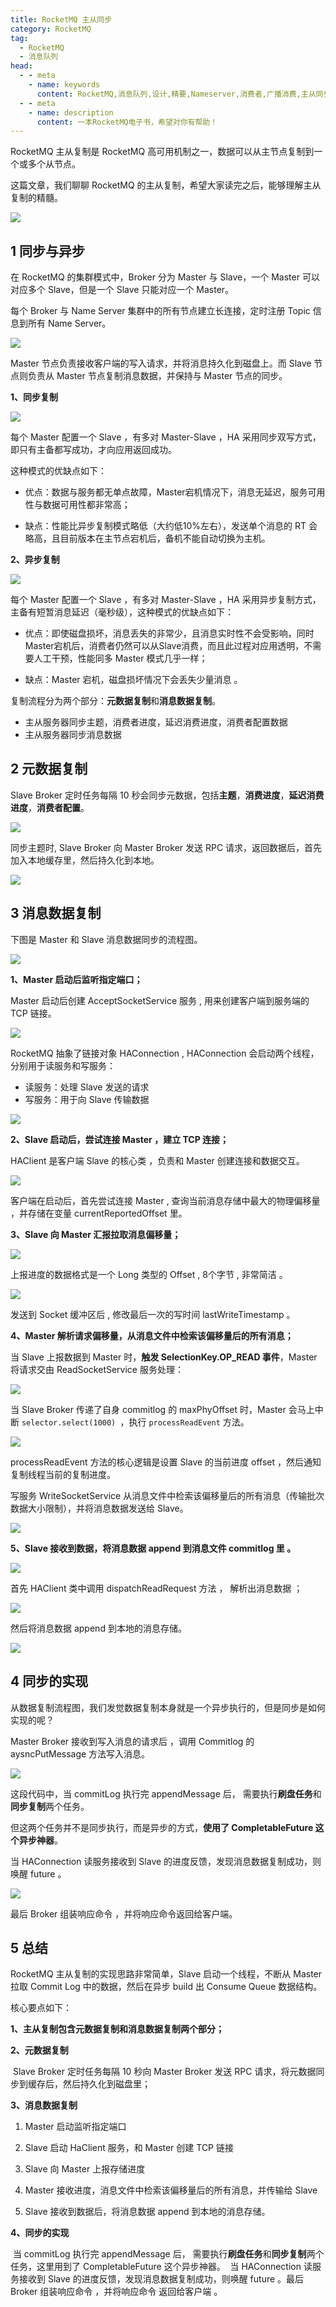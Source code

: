 ```yaml
---
title: RocketMQ 主从同步
category: RocketMQ
tag:
  - RocketMQ 
  - 消息队列
head:
  - - meta
    - name: keywords
      content: RocketMQ,消息队列,设计,精要,Nameserver,消费者,广播消费,主从同步
  - - meta
    - name: description
      content: 一本RocketMQ电子书，希望对你有帮助！
---
```


RocketMQ 主从复制是 RocketMQ 高可用机制之一，数据可以从主节点复制到一个或多个从节点。

这篇文章，我们聊聊 RocketMQ 的主从复制，希望大家读完之后，能够理解主从复制的精髓。

![](https://www.javayong.cn/pics/temp//NlcPeBacCl.png)

## 1 同步与异步

在 RocketMQ 的集群模式中，Broker 分为 Master 与 Slave，一个 Master 可以对应多个 Slave，但是一个 Slave 只能对应一个 Master。

每个 Broker 与 Name Server 集群中的所有节点建立长连接，定时注册 Topic 信息到所有 Name Server。

![](https://www.javayong.cn/pics/temp//XYRrSnhfuT-20231117160830289.webp!large)

Master 节点负责接收客户端的写入请求，并将消息持久化到磁盘上。而 Slave 节点则负责从 Master 节点复制消息数据，并保持与 Master 节点的同步。

**1、同步复制**

![](https://www.javayong.cn/pics/temp//9OihpRQCeY.webp!large)

每个 Master 配置一个 Slave ，有多对 Master-Slave ，HA 采用同步双写方式，即只有主备都写成功，才向应用返回成功。

这种模式的优缺点如下：

- 优点：数据与服务都无单点故障，Master宕机情况下，消息无延迟，服务可用性与数据可用性都非常高；

- 缺点：性能比异步复制模式略低（大约低10%左右），发送单个消息的 RT 会略高，且目前版本在主节点宕机后，备机不能自动切换为主机。

**2、异步复制**

![](https://www.javayong.cn/pics/temp//aeuWWwwVF6.webp!large)

每个 Master 配置一个 Slave ，有多对 Master-Slave ，HA 采用异步复制方式，主备有短暂消息延迟（毫秒级），这种模式的优缺点如下：

- 优点：即使磁盘损坏，消息丢失的非常少，且消息实时性不会受影响，同时Master宕机后，消费者仍然可以从Slave消费，而且此过程对应用透明，不需要人工干预，性能同多 Master 模式几乎一样；

- 缺点：Master 宕机，磁盘损坏情况下会丢失少量消息 。

复制流程分为两个部分：**元数据复制**和**消息数据复制**。

- 主从服务器同步主题，消费者进度，延迟消费进度，消费者配置数据 
- 主从服务器同步消息数据

## 2 元数据复制

Slave Broker 定时任务每隔 10 秒会同步元数据，包括**主题**，**消费进度**，**延迟消费进度**，**消费者配置**。

![](https://www.javayong.cn/pics/temp//UlZOjOQHKC.webp!large)

同步主题时, Slave Broker 向 Master Broker 发送 RPC 请求，返回数据后，首先加入本地缓存里，然后持久化到本地。

![](https://www.javayong.cn/pics/temp//%E5%90%8C%E6%AD%A5rpc.webp)

## 3 消息数据复制

下图是 Master 和 Slave 消息数据同步的流程图。

![](https://www.javayong.cn/pics/temp//%E6%B6%88%E6%81%AF%E6%95%B0%E6%8D%AE%E5%A4%8D%E5%88%B6.webp)

**1、Master 启动后监听指定端口；**

Master 启动后创建 AcceptSocketService 服务  ,  用来创建客户端到服务端的 TCP 链接。

![](https://www.javayong.cn/pics/temp//master%E7%9B%91%E5%90%AC%E7%AB%AF%E5%8F%A3.webp)

RocketMQ 抽象了链接对象 HAConnection , HAConnection 会启动两个线程，分别用于读服务和写服务：

- 读服务：处理 Slave 发送的请求 
- 写服务：用于向 Slave 传输数据 

![](https://www.javayong.cn/pics/temp//L9VeTg1Q1b.png)

**2、Slave 启动后，尝试连接 Master ，建立 TCP 连接；**

HAClient 是客户端 Slave 的核心类 ，负责和 Master 创建连接和数据交互。

![](https://www.javayong.cn/pics/temp//FdlRK75VMA.webp!large)

客户端在启动后，首先尝试连接 Master , 查询当前消息存储中最大的物理偏移量 ，并存储在变量 currentReportedOffset 里。

**3、Slave 向 Master 汇报拉取消息偏移量；**

![](https://www.javayong.cn/pics/temp//tT8zDrnRDf.webp!large)

上报进度的数据格式是一个 Long 类型的 Offset ,  8个字节 ,  非常简洁 。

![](https://www.javayong.cn/pics/temp//jTVTgyPKmh.webp!large)

发送到 Socket 缓冲区后 ,  修改最后一次的写时间 lastWriteTimestamp 。

**4、Master 解析请求偏移量，从消息文件中检索该偏移量后的所有消息；**

当 Slave 上报数据到 Master 时，**触发 SelectionKey.OP_READ 事件**，Master 将请求交由 ReadSocketService 服务处理：

![](https://www.javayong.cn/pics/temp//Q1VaKEvY5a.webp!large)

当 Slave Broker 传递了自身 commitlog 的 maxPhyOffset 时，Master 会马上中断 `selector.select(1000) `，执行 `processReadEvent` 方法。

![](https://www.javayong.cn/pics/temp//p6dZ2wKxCi.webp!large)

processReadEvent 方法的核心逻辑是设置 Slave 的当前进度 offset ，然后通知复制线程当前的复制进度。 

写服务 WriteSocketService 从消息文件中检索该偏移量后的所有消息（传输批次数据大小限制），并将消息数据发送给 Slave。

![](https://www.javayong.cn/pics/temp//V6JxwPbZYw.webp!large)

**5、Slave 接收到数据，将消息数据 append 到消息文件 commitlog 里 。**

![](https://www.javayong.cn/pics/temp//zSWojrUdMO.webp!large)

首先 HAClient 类中调用 dispatchReadRequest 方法 ， 解析出消息数据 ；

![](https://www.javayong.cn/pics/temp//hso6cZvs8w.webp!large)

然后将消息数据 append 到本地的消息存储。 

![](https://www.javayong.cn/pics/temp//Lp9XW6snxn.webp!large)

## 4 同步的实现

从数据复制流程图，我们发觉数据复制本身就是一个异步执行的，但是同步是如何实现的呢？

Master Broker 接收到写入消息的请求后 ，调用 Commitlog 的 aysncPutMessage 方法写入消息。

![](https://www.javayong.cn/pics/temp//sBPU66GFD1.webp!large)

这段代码中，当 commitLog 执行完 appendMessage 后， 需要执行**刷盘任务**和**同步复制**两个任务。

但这两个任务并不是同步执行，而是异步的方式，**使用了 CompletableFuture 这个异步神器**。

当 HAConnection 读服务接收到 Slave 的进度反馈，发现消息数据复制成功，则唤醒 future 。

![](https://www.javayong.cn/pics/temp//uATvF8ZCew.webp!large)

最后 Broker 组装响应命令 ，并将响应命令返回给客户端。

## 5 总结

RocketMQ 主从复制的实现思路非常简单，Slave 启动一个线程，不断从 Master 拉取 Commit Log 中的数据，然后在异步 build 出 Consume Queue 数据结构。

核心要点如下：

**1、主从复制包含元数据复制和消息数据复制两个部分；**

**2、元数据复制**

​	  Slave Broker 定时任务每隔 10 秒向 Master Broker 发送 RPC 请求，将元数据同步到缓存后，然后持久化到磁盘里；

**3、消息数据复制**

1. Master 启动监听指定端口

2. Slave  启动 HaClient 服务，和 Master 创建 TCP 链接 

3. Slave 向 Master 上报存储进度 

4. Master 接收进度，消息文件中检索该偏移量后的所有消息，并传输给 Slave 

5. Slave 接收到数据后，将消息数据 append 到本地的消息存储。

**4、同步的实现**

​	当 commitLog 执行完 appendMessage 后， 需要执行**刷盘任务**和**同步复制**两个任务，这里用到了 CompletableFuture 这个异步神器。
​	当 HAConnection 读服务接收到 Slave 的进度反馈，发现消息数据复制成功，则唤醒 future 。最后 Broker 组装响应命令 ，并将响应命令	返回给客户端 。
